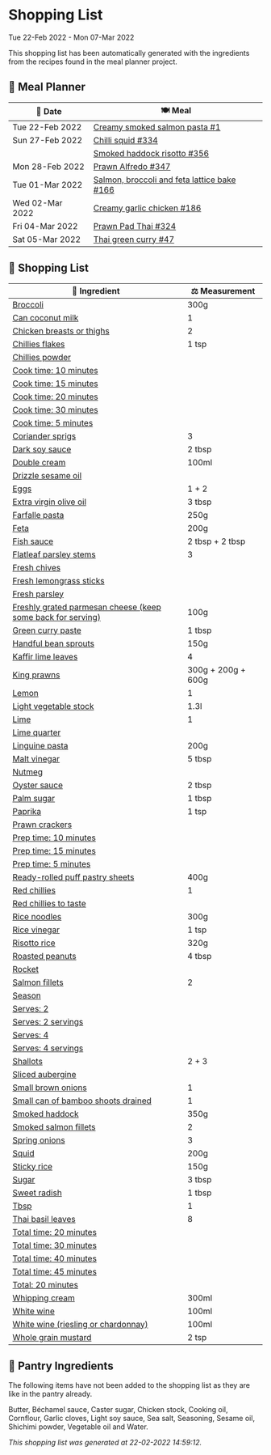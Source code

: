 # Shopping List

Tue 22-Feb 2022 - Mon 07-Mar 2022

This shopping list has been automatically generated with the ingredients from the recipes found in the meal planner project.

## 📅 Meal Planner

|📅 Date| 🍽️ Meal|
|----|----|
|Tue 22-Feb 2022|[Creamy smoked salmon pasta #1](https://github.com/jcallaghan/The-Cookbook/issues/1)|
|Sun 27-Feb 2022|[Chilli squid #334](https://github.com/jcallaghan/The-Cookbook/issues/334)|
||[Smoked haddock risotto #356](https://github.com/jcallaghan/The-Cookbook/issues/356)|
|Mon 28-Feb 2022|[Prawn Alfredo #347](https://github.com/jcallaghan/The-Cookbook/issues/347)|
|Tue 01-Mar 2022|[Salmon, broccoli and feta lattice bake #166](https://github.com/jcallaghan/The-Cookbook/issues/166)|
|Wed 02-Mar 2022|[Creamy garlic chicken #186](https://github.com/jcallaghan/The-Cookbook/issues/186)|
|Fri 04-Mar 2022|[Prawn Pad Thai #324](https://github.com/jcallaghan/The-Cookbook/issues/324)|
|Sat 05-Mar 2022|[Thai green curry #47](https://github.com/jcallaghan/The-Cookbook/issues/47)|

## 🛒 Shopping List

| 🍌 Ingredient| ⚖️ Measurement|
|----------|-----------|
|[Broccoli](https://www.sainsburys.co.uk/gol-ui/SearchResults/Broccoli)|300g|
|[Can coconut milk](https://www.sainsburys.co.uk/gol-ui/SearchResults/Can%20coconut%20milk)|1|
|[Chicken breasts or thighs](https://www.sainsburys.co.uk/gol-ui/SearchResults/Chicken%20breasts%20or%20thighs)|2|
|[Chillies flakes](https://www.sainsburys.co.uk/gol-ui/SearchResults/Chillies%20flakes)|1 tsp|
|[Chillies powder](https://www.sainsburys.co.uk/gol-ui/SearchResults/Chillies%20powder)||
|[Cook time: 10 minutes](https://www.sainsburys.co.uk/gol-ui/SearchResults/Cook%20time:%2010%20minutes)||
|[Cook time: 15 minutes](https://www.sainsburys.co.uk/gol-ui/SearchResults/Cook%20time:%2015%20minutes)||
|[Cook time: 20 minutes](https://www.sainsburys.co.uk/gol-ui/SearchResults/Cook%20time:%2020%20minutes)||
|[Cook time: 30 minutes](https://www.sainsburys.co.uk/gol-ui/SearchResults/Cook%20time:%2030%20minutes)||
|[Cook time: 5 minutes](https://www.sainsburys.co.uk/gol-ui/SearchResults/Cook%20time:%205%20minutes)||
|[Coriander sprigs](https://www.sainsburys.co.uk/gol-ui/SearchResults/Coriander%20sprigs)|3|
|[Dark soy sauce](https://www.sainsburys.co.uk/gol-ui/SearchResults/Dark%20soy%20sauce)|2 tbsp|
|[Double cream](https://www.sainsburys.co.uk/gol-ui/SearchResults/Double%20cream)|100ml|
|[Drizzle sesame oil](https://www.sainsburys.co.uk/gol-ui/SearchResults/Drizzle%20sesame%20oil)||
|[Eggs](https://www.sainsburys.co.uk/gol-ui/SearchResults/Eggs)|1 + 2|
|[Extra virgin olive oil](https://www.sainsburys.co.uk/gol-ui/SearchResults/Extra%20virgin%20olive%20oil)|3 tbsp|
|[Farfalle pasta](https://www.sainsburys.co.uk/gol-ui/SearchResults/Farfalle%20pasta)|250g|
|[Feta](https://www.sainsburys.co.uk/gol-ui/SearchResults/Feta)|200g|
|[Fish sauce](https://www.sainsburys.co.uk/gol-ui/SearchResults/Fish%20sauce)|2 tbsp + 2 tbsp|
|[Flatleaf parsley stems](https://www.sainsburys.co.uk/gol-ui/SearchResults/Flatleaf%20parsley%20stems)|3|
|[Fresh chives](https://www.sainsburys.co.uk/gol-ui/SearchResults/Fresh%20chives)||
|[Fresh lemongrass sticks](https://www.sainsburys.co.uk/gol-ui/SearchResults/Fresh%20lemongrass%20sticks)||
|[Fresh parsley](https://www.sainsburys.co.uk/gol-ui/SearchResults/Fresh%20parsley)||
|[Freshly grated parmesan cheese (keep some back for serving)](https://www.sainsburys.co.uk/gol-ui/SearchResults/Freshly%20grated%20parmesan%20cheese%20(keep%20some%20back%20for%20serving))|100g|
|[Green curry paste](https://www.sainsburys.co.uk/gol-ui/SearchResults/Green%20curry%20paste)|1 tbsp|
|[Handful bean sprouts](https://www.sainsburys.co.uk/gol-ui/SearchResults/Handful%20bean%20sprouts)|150g|
|[Kaffir lime leaves](https://www.sainsburys.co.uk/gol-ui/SearchResults/Kaffir%20lime%20leaves)|4|
|[King prawns](https://www.sainsburys.co.uk/gol-ui/SearchResults/King%20prawns)|300g + 200g + 600g|
|[Lemon](https://www.sainsburys.co.uk/gol-ui/SearchResults/Lemon)|1|
|[Light vegetable stock](https://www.sainsburys.co.uk/gol-ui/SearchResults/Light%20vegetable%20stock)|1.3l|
|[Lime](https://www.sainsburys.co.uk/gol-ui/SearchResults/Lime)|1|
|[Lime quarter](https://www.sainsburys.co.uk/gol-ui/SearchResults/Lime%20quarter)||
|[Linguine pasta](https://www.sainsburys.co.uk/gol-ui/SearchResults/Linguine%20pasta)|200g|
|[Malt vinegar](https://www.sainsburys.co.uk/gol-ui/SearchResults/Malt%20vinegar)|5 tbsp|
|[Nutmeg](https://www.sainsburys.co.uk/gol-ui/SearchResults/Nutmeg)||
|[Oyster sauce](https://www.sainsburys.co.uk/gol-ui/SearchResults/Oyster%20sauce)|2 tbsp|
|[Palm sugar](https://www.sainsburys.co.uk/gol-ui/SearchResults/Palm%20sugar)|1 tbsp|
|[Paprika](https://www.sainsburys.co.uk/gol-ui/SearchResults/Paprika)|1 tsp|
|[Prawn crackers](https://www.sainsburys.co.uk/gol-ui/SearchResults/Prawn%20crackers)||
|[Prep time: 10 minutes](https://www.sainsburys.co.uk/gol-ui/SearchResults/Prep%20time:%2010%20minutes)||
|[Prep time: 15 minutes](https://www.sainsburys.co.uk/gol-ui/SearchResults/Prep%20time:%2015%20minutes)||
|[Prep time: 5 minutes](https://www.sainsburys.co.uk/gol-ui/SearchResults/Prep%20time:%205%20minutes)||
|[Ready-rolled puff pastry sheets](https://www.sainsburys.co.uk/gol-ui/SearchResults/Ready-rolled%20puff%20pastry%20sheets)|400g|
|[Red chillies](https://www.sainsburys.co.uk/gol-ui/SearchResults/Red%20chillies)|1|
|[Red chillies to taste](https://www.sainsburys.co.uk/gol-ui/SearchResults/Red%20chillies%20to%20taste)||
|[Rice noodles](https://www.sainsburys.co.uk/gol-ui/SearchResults/Rice%20noodles)|300g|
|[Rice vinegar](https://www.sainsburys.co.uk/gol-ui/SearchResults/Rice%20vinegar)|1 tsp|
|[Risotto rice](https://www.sainsburys.co.uk/gol-ui/SearchResults/Risotto%20rice)|320g|
|[Roasted peanuts](https://www.sainsburys.co.uk/gol-ui/SearchResults/Roasted%20peanuts)|4 tbsp|
|[Rocket](https://www.sainsburys.co.uk/gol-ui/SearchResults/Rocket)||
|[Salmon fillets](https://www.sainsburys.co.uk/gol-ui/SearchResults/Salmon%20fillets)|2|
|[Season](https://www.sainsburys.co.uk/gol-ui/SearchResults/Season)||
|[Serves: 2](https://www.sainsburys.co.uk/gol-ui/SearchResults/Serves:%202)||
|[Serves: 2 servings](https://www.sainsburys.co.uk/gol-ui/SearchResults/Serves:%202%20servings)||
|[Serves: 4](https://www.sainsburys.co.uk/gol-ui/SearchResults/Serves:%204)||
|[Serves: 4 servings](https://www.sainsburys.co.uk/gol-ui/SearchResults/Serves:%204%20servings)||
|[Shallots](https://www.sainsburys.co.uk/gol-ui/SearchResults/Shallots)|2 + 3|
|[Sliced aubergine](https://www.sainsburys.co.uk/gol-ui/SearchResults/Sliced%20aubergine)||
|[Small brown onions](https://www.sainsburys.co.uk/gol-ui/SearchResults/Small%20brown%20onions)|1|
|[Small can of bamboo shoots drained](https://www.sainsburys.co.uk/gol-ui/SearchResults/Small%20can%20of%20bamboo%20shoots%20drained)|1|
|[Smoked haddock](https://www.sainsburys.co.uk/gol-ui/SearchResults/Smoked%20haddock)|350g|
|[Smoked salmon fillets](https://www.sainsburys.co.uk/gol-ui/SearchResults/Smoked%20salmon%20fillets)|2|
|[Spring onions](https://www.sainsburys.co.uk/gol-ui/SearchResults/Spring%20onions)|3|
|[Squid](https://www.sainsburys.co.uk/gol-ui/SearchResults/Squid)|200g|
|[Sticky rice](https://www.sainsburys.co.uk/gol-ui/SearchResults/Sticky%20rice)|150g|
|[Sugar](https://www.sainsburys.co.uk/gol-ui/SearchResults/Sugar)|3 tbsp|
|[Sweet radish](https://www.sainsburys.co.uk/gol-ui/SearchResults/Sweet%20radish)|1 tbsp|
|[Tbsp](https://www.sainsburys.co.uk/gol-ui/SearchResults/Tbsp)|1|
|[Thai basil leaves](https://www.sainsburys.co.uk/gol-ui/SearchResults/Thai%20basil%20leaves)|8|
|[Total time: 20 minutes](https://www.sainsburys.co.uk/gol-ui/SearchResults/Total%20time:%2020%20minutes)||
|[Total time: 30 minutes](https://www.sainsburys.co.uk/gol-ui/SearchResults/Total%20time:%2030%20minutes)||
|[Total time: 40 minutes](https://www.sainsburys.co.uk/gol-ui/SearchResults/Total%20time:%2040%20minutes)||
|[Total time: 45 minutes](https://www.sainsburys.co.uk/gol-ui/SearchResults/Total%20time:%2045%20minutes)||
|[Total: 20 minutes](https://www.sainsburys.co.uk/gol-ui/SearchResults/Total:%2020%20minutes)||
|[Whipping cream](https://www.sainsburys.co.uk/gol-ui/SearchResults/Whipping%20cream)|300ml|
|[White wine](https://www.sainsburys.co.uk/gol-ui/SearchResults/White%20wine)|100ml|
|[White wine (riesling or chardonnay)](https://www.sainsburys.co.uk/gol-ui/SearchResults/White%20wine%20(riesling%20or%20chardonnay))|100ml|
|[Whole grain mustard](https://www.sainsburys.co.uk/gol-ui/SearchResults/Whole%20grain%20mustard)|2 tsp|

## 🏪 Pantry Ingredients

The following items have not been added to the shopping list as they are like in the pantry already.

Butter, Béchamel sauce, Caster sugar, Chicken stock, Cooking oil, Cornflour, Garlic cloves, Light soy sauce, Sea salt, Seasoning, Sesame oil, Shichimi powder, Vegetable oil and Water.


_This shopping list was generated at 22-02-2022 14:59:12._